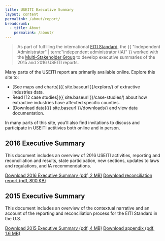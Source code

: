 ```yaml
---
title: USEITI Executive Summary
layout: content
permalink: /about/report/
breadcrumb:
  - title: About
    permalink: /about/
---
```


> As part of fulfilling the international [EITI Standard](https://eiti.org/document/standard), the {{ "Independent Administrator" | term:"independent administrator (IA)" }} worked with the [Multi-Stakeholder Group](https://www.doi.gov/eiti/FACA) to develop executive summaries of the 2015 and 2016 USEITI reports.

Many parts of the USEITI report are primarily available online. Explore this site to:

* [See maps and charts]({{ site.baseurl }}/explore/) of extractive industries data.
* Read [12 case studies]({{ site.baseurl }}/case-studies/) about how extractive industries have affected specific counties.
* [Download data]({{ site.baseurl }}/downloads/) and view data documentation.

In many parts of this site, you'll also find invitations to discuss and participate in USEITI actitivies both online and in person.

## 2016 Executive Summary

This document includes an overview of 2016 USEITI activities, reporting and reconciliation and results, state participation, new sections, updates to laws and regulations, and IA recommendations.

<a href="{{site.baseurl}}/downloads/USEITI_executive-summary_2016-11-14.pdf" class="button-tertiary"><icon class="icon-cloud icon-padded"></icon>Download 2016 Executive Summary (pdf, 2 MB)</a>
<a href="{{site.baseurl}}/downloads/USEITI_reconciliation_2016-11-14.pdf" class="button-tertiary"><icon class="icon-cloud icon-padded"></icon>Download reconciliation report (pdf, 800 KB)</a>

## 2015 Executive Summary

This document includes an overview of the contextual narrative and an account of the reporting and reconciliation process for the EITI Standard in the U.S.

<a href="{{site.baseurl}}/downloads/USEITI_executive-summary_2015-12-22.pdf" class="button-tertiary"><icon class="icon-cloud icon-padded"></icon>Download 2015 Executive Summary (pdf, 4 MB)</a>
<a href="{{site.baseurl}}/downloads/USEITI_extractive-revenue-appendix_2015-12-22.pdf" class="button-tertiary"><icon class="icon-cloud icon-padded"></icon>Download appendix (pdf, 1.6 MB)</a>
